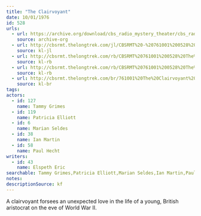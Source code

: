 ```yaml
---
title: "The Clairvoyant"
date: 10/01/1976
id: 528
urls: 
  - url: https://archive.org/download/cbs_radio_mystery_theater/cbs_radio_mystery_theater-0501-0550.zip/cbs_radio_mystery_theater-0501-0550%2Fcbsrmt_0528_the_clairvoyant.mp3
    source: archive-org
  - url: http://cbsrmt.thelongtrek.com/jl/CBSRMT%20-%20761001%200528%20The%20Clairvoyant_jl.mp3
    source: kl-jl
  - url: http://cbsrmt.thelongtrek.com/rb/CBSRMT%20761001%200528%20The%20Clairvoyant_wuwm_rb.mp3
    source: kl-rb
  - url: http://cbsrmt.thelongtrek.com/rb/CBSRMT%20761001%200528%20The%20Clairvoyant_wbbm_rb.mp3
    source: kl-rb
  - url: http://cbsrmt.thelongtrek.com/br/761001%20The%20Clairvoyant%20-%20WOR.mp3
    source: kl-br
tags: 
actors:  
  - id: 127
    name: Tammy Grimes  
  - id: 119
    name: Patricia Elliott  
  - id: 6
    name: Marian Seldes  
  - id: 38
    name: Ian Martin  
  - id: 58
    name: Paul Hecht
writers:  
  - id: 43
    name: Elspeth Eric
searchable: Tammy Grimes,Patricia Elliott,Marian Seldes,Ian Martin,Paul Hecht Elspeth Eric
notes: 
descriptionSource: kf
---
```

A clairvoyant forsees an unexpected love in the life of a young, British aristocrat on the eve of World War II.